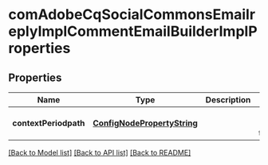 # comAdobeCqSocialCommonsEmailreplyImplCommentEmailBuilderImplProperties

## Properties
Name | Type | Description | Notes
------------ | ------------- | ------------- | -------------
**contextPeriodpath** | [**ConfigNodePropertyString**](ConfigNodePropertyString.md) |  | [optional] [default to null]

[[Back to Model list]](../README.md#documentation-for-models) [[Back to API list]](../README.md#documentation-for-api-endpoints) [[Back to README]](../README.md)


